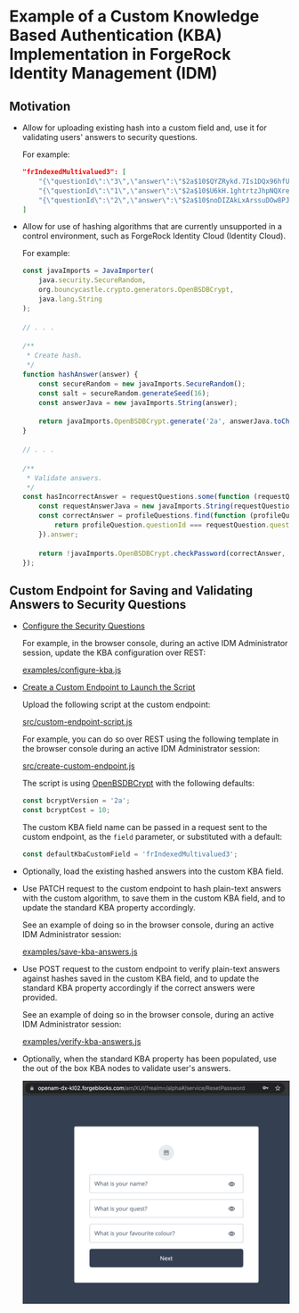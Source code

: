 # Example of a Custom Knowledge Based Authentication (KBA) Implementation in ForgeRock Identity Management (IDM)

## Motivation

* Allow for uploading existing hash into a custom field and, use it for validating users' answers to security questions.

    For example:

    ```json
    "frIndexedMultivalued3": [
        "{\"questionId\":\"3\",\"answer\":\"$2a$10$QYZRykd.7Is1DQx96hfUeOunRACQKPKCR21jpPND60eCmC6WObhSK\"}",
        "{\"questionId\":\"1\",\"answer\":\"$2a$10$U6kH.1ghtrtzJhpNQXretuQR4psfO6zC5ANnwfjsGiLAdp0ob1xeG\"}",
        "{\"questionId\":\"2\",\"answer\":\"$2a$10$noDIZAkLxArssuDOw8PJhOseQ5QrwXSAckq/U2s1Gbj6G8hvlPLES\"}"
    ]
    ```

* Allow for use of hashing algorithms that are currently unsupported in a control environment, such as ForgeRock Identity Cloud (Identity Cloud).

    For example:

    ```javascript
    const javaImports = JavaImporter(
        java.security.SecureRandom,
        org.bouncycastle.crypto.generators.OpenBSDBCrypt,
        java.lang.String
    );

    // . . .

    /**
     * Create hash.
     */
    function hashAnswer(answer) {
        const secureRandom = new javaImports.SecureRandom();
        const salt = secureRandom.generateSeed(16);
        const answerJava = new javaImports.String(answer);

        return javaImports.OpenBSDBCrypt.generate('2a', answerJava.toCharArray(), salt, 10);
    }

    // . . .

    /**
     * Validate answers.
     */
    const hasIncorrectAnswer = requestQuestions.some(function (requestQuestion) {
        const requestAnswerJava = new javaImports.String(requestQuestion.answer);
        const correctAnswer = profileQuestions.find(function (profileQuestion) {
            return profileQuestion.questionId === requestQuestion.questionId;
        }).answer;

        return !javaImports.OpenBSDBCrypt.checkPassword(correctAnswer, requestAnswerJava.toCharArray());
    });
    ```

## Custom Endpoint for Saving and Validating Answers to Security Questions

* [Configure the Security Questions](https://backstage.forgerock.com/docs/idm/7.1/self-service-reference/selfservice-questions.html)

    For example, in the browser console, during an active IDM Administrator session, update the KBA configuration over REST:

    [examples/configure-kba.js](examples/configure-kba.js)

* [Create a Custom Endpoint to Launch the Script](https://backstage.forgerock.com/docs/idcloud-idm/latest/scripting-guide/custom-endpoints.html)

    Upload the following script at the custom endpoint:

    [src/custom-endpoint-script.js](src/custom-endpoint-script.js)

    For example, you can do so over REST using the following template in the browser console during an active IDM Administrator session:

    [src/create-custom-endpoint.js](src/create-custom-endpoint.js)

    The script is using [OpenBSDBCrypt](https://javadox.com/org.bouncycastle/bcprov-jdk15on/1.53/org/bouncycastle/crypto/generators/OpenBSDBCrypt.html) with the following defaults:

    ```javascript
    const bcryptVersion = '2a';
    const bcryptCost = 10;
    ```

    The custom KBA field name can be passed in a request sent to the custom endpoint, as the `field` parameter, or substituted with a default:

    ```javascript
    const defaultKbaCustomField = 'frIndexedMultivalued3';
    ```

* Optionally, load the existing hashed answers into the custom KBA field.

* Use PATCH request to the custom endpoint to hash plain-text answers with the custom algorithm, to save them in the custom KBA field, and to update the standard KBA property accordingly.

    See an example of doing so in the browser console, during an active IDM Administrator session:

    [examples/save-kba-answers.js](examples/save-kba-answers.js)

* Use POST request to the custom endpoint to verify plain-text answers against hashes saved in the custom KBA field, and to update the standard KBA property accordingly if the correct answers were provided.

    See an example of doing so in the browser console, during an active IDM Administrator session:

    [examples/verify-kba-answers.js](examples/verify-kba-answers.js)


* Optionally, when the standard KBA property has been populated, use the out of the box KBA nodes to validate user's answers.

    <img src="README_files/kba-verification-node.png" alt="KBA Verification Node with three questions" width="512">


